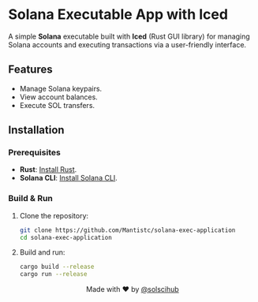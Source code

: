 # Solana Executable App with Iced

A simple **Solana** executable built with **Iced** (Rust GUI library) for managing Solana accounts and executing transactions via a user-friendly interface.

## Features

- Manage Solana keypairs.
- View account balances.
- Execute SOL transfers.

## Installation

### Prerequisites

- **Rust**: [Install Rust](https://rustup.rs/).
- **Solana CLI**: [Install Solana CLI](https://docs.solana.com/cli/install-solana-cli-tools).

### Build & Run

1. Clone the repository:

   ```bash
   git clone https://github.com/Mantistc/solana-exec-application
   cd solana-exec-application
   ```
2. Build and run:

   ```bash
   cargo build --release
   cargo run --release
   ```
<p align="center">
  Made with ❤️ by <a href="https://twitter.com/solscihub" target="_blank">@solscihub</a>
</p>
